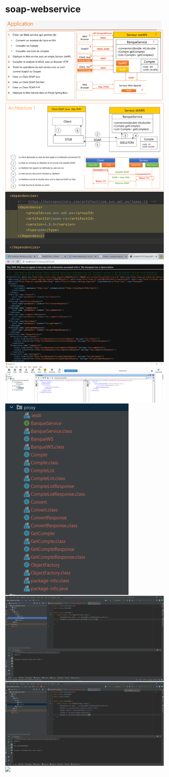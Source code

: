 # soap-webservice
<img src="https://github.com/TarikFERTAHI/soap-webservice/blob/main/pics/pic1.png">
<img src="https://github.com/TarikFERTAHI/soap-webservice/blob/main/pics/pi2.png">
<img src="https://github.com/TarikFERTAHI/soap-webservice/blob/main/pics/pic2.png">
<img src="https://github.com/TarikFERTAHI/soap-webservice/blob/main/pics/pic3.png">
<img src="https://github.com/TarikFERTAHI/soap-webservice/blob/main/pics/pic4.png">
<img src="https://github.com/TarikFERTAHI/soap-webservice/blob/main/pics/pic5.png">
<img src="https://github.com/TarikFERTAHI/soap-webservice/blob/main/pics/pic6.png">
<img src="https://github.com/TarikFERTAHI/soap-webservice/blob/main/pics/pic7.png">
<img src="https://github.com/TarikFERTAHI/soap-webservice/blob/main/pics/pic8.png">

